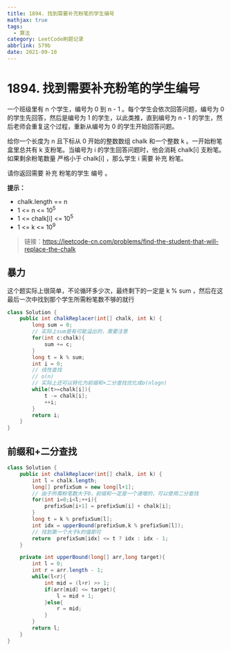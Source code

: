 ```yaml
---
title: 1894. 找到需要补充粉笔的学生编号
mathjax: true
tags:
  - 算法
category: LeetCode刷题记录
abbrlink: 579b
date: 2021-09-10
---
```

# 1894. 找到需要补充粉笔的学生编号

一个班级里有 n 个学生，编号为 0 到 n - 1 。每个学生会依次回答问题，编号为 0 的学生先回答，然后是编号为 1 的学生，以此类推，直到编号为 n - 1 的学生，然后老师会重复这个过程，重新从编号为 0 的学生开始回答问题。

给你一个长度为 n 且下标从 0 开始的整数数组 chalk 和一个整数 k 。一开始粉笔盒里总共有 k 支粉笔。当编号为 i 的学生回答问题时，他会消耗 chalk[i] 支粉笔。如果剩余粉笔数量 严格小于 chalk[i] ，那么学生 i 需要 补充 粉笔。

请你返回需要 补充 粉笔的学生 编号 。

**提示：**

- chalk.length == n
- 1 <= n <= 10<sup>5</sup>
- 1 <= chalk[i] <= 10<sup>5</sup>
- 1 <= k <= 10<sup>9</sup>

> 链接：https://leetcode-cn.com/problems/find-the-student-that-will-replace-the-chalk

<!-- more -->

## 暴力

这个题实际上很简单，不论循环多少次，最终剩下的一定是 k % sum ，然后在这最后一次中找到那个学生所需粉笔数不够的就行

```java
class Solution {
    public int chalkReplacer(int[] chalk, int k) {
        long sum = 0;
        // 实际上sum是有可能溢出的，需要注意
        for(int c:chalk){
            sum += c;
        }
        long t = k % sum;
        int i = 0;
        // 线性查找
        // o(n)
        // 实际上还可以转化为前缀和+二分查找优化成o(nlogn)
        while(t>=chalk[i]){
            t -= chalk[i];
            ++i;
        }
        return i;
    }
}
```



## 前缀和+二分查找

```java
class Solution {
    public int chalkReplacer(int[] chalk, int k) {
        int l = chalk.length;
        long[] prefixSum = new long[l+1];
        // 由于所需粉笔数大于0，前缀和一定是一个递增的，可以使用二分查找
        for(int i=0;i<l;++i){
            prefixSum[i+1] = prefixSum[i] + chalk[i];
        }
        long t = k % prefixSum[l];
        int idx = upperBound(prefixSum,k % prefixSum[l]);
        // 找到第一个大于k的值即可
        return  prefixSum[idx] <= t ? idx : idx - 1;
    }

    private int upperBound(long[] arr,long target){
        int l = 0;
        int r = arr.length - 1;
        while(l<r){
            int mid = (l+r) >> 1;
            if(arr[mid] <= target){
                l = mid + 1;
            }else{
                r = mid;
            }
        }
        return l;
    }
}
```

